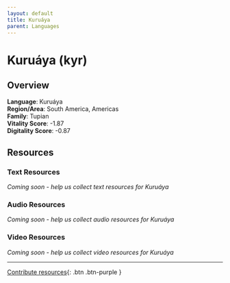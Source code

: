 ```yaml
---
layout: default
title: Kuruáya
parent: Languages
---
```


# Kuruáya (kyr)

## Overview

**Language**: Kuruáya  
**Region/Area**: South America, Americas  
**Family**: Tupian  
**Vitality Score**: -1.87  
**Digitality Score**: -0.87  

## Resources

### Text Resources
*Coming soon - help us collect text resources for Kuruáya*

### Audio Resources
*Coming soon - help us collect audio resources for Kuruáya*

### Video Resources
*Coming soon - help us collect video resources for Kuruáya*

---

[Contribute resources](https://fairtrain.github.io/){: .btn .btn-purple }

